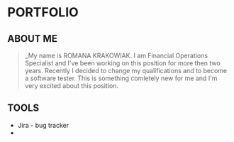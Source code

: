 # PORTFOLIO


## ABOUT ME

>_My name is ROMANA KRAKOWIAK. I am Financial Operations Specialist and I've been working on this position for more then two years. Recently I decided to change my qualifications and to become a software tester. This is something comletely new for me and I'm very excited about this position.

## TOOLS

* Jira - bug tracker 
* 

